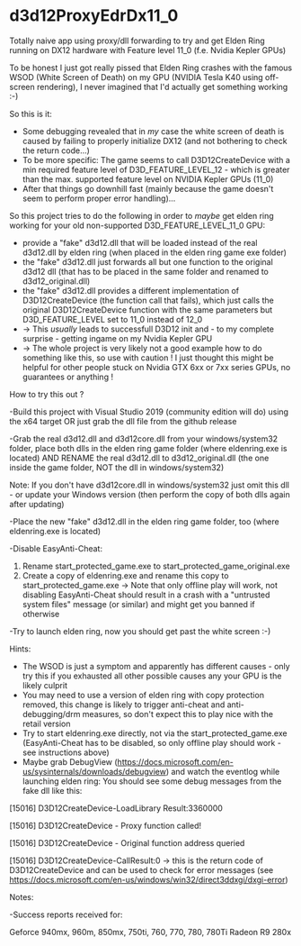 # d3d12ProxyEdrDx11_0
Totally naive app using proxy/dll forwarding to try and get Elden Ring running on DX12 hardware with Feature level 11_0 (f.e. Nvidia Kepler GPUs) 

To be honest I just got really pissed that Elden Ring crashes with the famous WSOD (White Screen of Death) on my GPU (NVIDIA Tesla K40 using off-screen rendering),
I never imagined that I'd actually get something working :-)

So this is it:

- Some debugging revealed that in *my* case the white screen of death is caused by failing to properly initialize DX12 (and not bothering to check the return code...)
- To be more specific: The game seems to call D3D12CreateDevice with a min required feature level of D3D_FEATURE_LEVEL_12 - which is greater than the max. supported feature level on NVIDIA Kepler GPUs (11_0)
- After that things go downhill fast (mainly because the game doesn't seem to perform proper error handling)...

So this project tries to do the following in order to *maybe* get elden ring working for your old non-supported D3D_FEATURE_LEVEL_11_0 GPU:
- provide a "fake" d3d12.dll that will be loaded instead of the real d3d12.dll by elden ring (when placed in the elden ring game exe folder)
- the "fake" d3d12.dll just forwards all but one function to the original d3d12 dll (that has to be placed in the same folder and renamed to d3d12_original.dll)
- the "fake" d3d12.dll provides a different implementation of D3D12CreateDevice (the function call that fails), which just calls the original D3D12CreateDevice function with the same parameters but D3D_FEATURE_LEVEL set to 11_0 instead of 12_0
- -> This *usually* leads to successfull D3D12 init and - to my	complete surprise - getting ingame on my Nvidia Kepler GPU
- -> The whole project is very likely not a good example how to do something like this, so use with caution ! I just thought this might be helpful for other people stuck on Nvidia GTX 6xx or 7xx series GPUs, no guarantees or anything !


How to try this out ?

-Build this project with Visual Studio 2019 (community edition will do) using the x64 target OR just grab the dll file from the github release

-Grab the real d3d12.dll and d3d12core.dll from your windows/system32 folder, place both dlls in the elden ring game folder (where eldenring.exe is located) 
AND RENAME the real d3d12.dll to d3d12_original.dll (the one inside the game folder, NOT the dll in windows/system32)

Note: If you don't have d3d12core.dll in windows/system32 just omit this dll - or update your Windows version (then perform the copy of both dlls again after updating)

-Place the new "fake" d3d12.dll in the elden ring game folder, too (where eldenring.exe is located)

-Disable EasyAnti-Cheat: 
1. Rename start_protected_game.exe to start_protected_game_original.exe 
2. Create a copy of eldenring.exe and rename this copy to start_protected_game.exe
-> Note that only offline play will work, not disabling EasyAnti-Cheat should result in a crash with a "untrusted system files" message (or similar) and might get you banned if otherwise

-Try to launch elden ring, now you should get past the white screen :-) 

Hints:
- The WSOD is just a symptom and apparently has different causes - only try this if you exhausted all other possible causes any your GPU is the likely culprit
- You may need to use a version of elden ring with copy protection removed, this change is likely to trigger anti-cheat and anti-debugging/drm measures, so don't expect this to play nice with the retail version
- Try to start eldenring.exe directly, not via the start_protected_game.exe (EasyAnti-Cheat has to be disabled, so only offline play should work - see instructions above)
- Maybe grab DebugView (https://docs.microsoft.com/en-us/sysinternals/downloads/debugview) and watch the eventlog while launching elden ring: 
You should see some debug messages from the fake dll like this:

[15016] D3D12CreateDevice-LoadLibrary Result:3360000

[15016] D3D12CreateDevice - Proxy function called!

[15016] D3D12CreateDevice - Original function address queried

[15016] D3D12CreateDevice-CallResult:0 
-> this is the return code of D3D12CreateDevice and can be used to check for error messages (see https://docs.microsoft.com/en-us/windows/win32/direct3ddxgi/dxgi-error)

Notes:

-Success reports received for: 

Geforce 940mx, 960m, 850mx, 750ti, 760, 770, 780, 780Ti 
Radeon R9 280x
